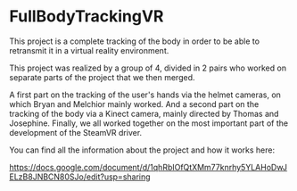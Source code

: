 # FullBodyTrackingVR

This project is a complete tracking of the body in order to be able to retransmit it in a virtual reality environment. 

This project was realized by a group of 4, divided in 2 pairs who worked on separate parts of the project that we then merged. 

A first part on the tracking of the user's hands via the helmet cameras, on which Bryan and Melchior mainly worked.
And a second part on the tracking of the body via a Kinect camera, mainly directed by Thomas and Josephine. 
Finally, we all worked together on the most important part of the development of the SteamVR driver.

You can find all the information about the project and how it works here:

https://docs.google.com/document/d/1qhRbIOfQtXMm77knrhy5YLAHoDwJELzB8JNBCN80SJo/edit?usp=sharing
